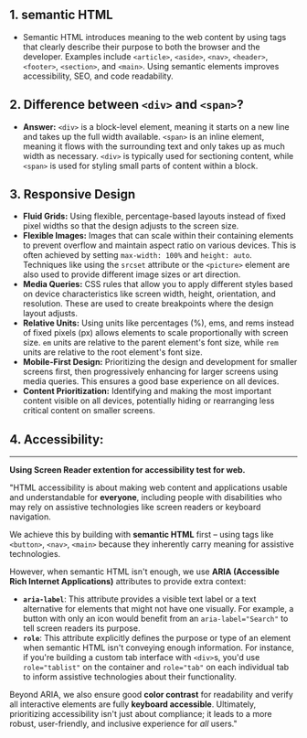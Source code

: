 ## 1. semantic HTML

- Semantic HTML introduces meaning to the web content by using tags that clearly describe their purpose to both the browser and the developer. Examples include `<article>`, `<aside>`, `<nav>`, `<header>`, `<footer>`, `<section>`, and `<main>`. Using semantic elements improves accessibility, SEO, and code readability.

## **2. Difference between `<div>` and `<span>`?**

- **Answer:** `<div>` is a block-level element, meaning it starts on a new line and takes up the full width available. `<span>` is an inline element, meaning it flows with the surrounding text and only takes up as much width as necessary. `<div>` is typically used for sectioning content, while `<span>` is used for styling small parts of content within a block.

## 3. Responsive Design

- **Fluid Grids:** Using flexible, percentage-based layouts instead of fixed pixel widths so that the design adjusts to the screen size.
- **Flexible Images:** Images that can scale within their containing elements to prevent overflow and maintain aspect ratio on various devices. This is often achieved by setting `max-width: 100%` and `height: auto`. Techniques like using the `srcset` attribute or the `<picture>` element are also used to provide different image sizes or art direction.
- **Media Queries:** CSS rules that allow you to apply different styles based on device characteristics like screen width, height, orientation, and resolution. These are used to create breakpoints where the design layout adjusts.
- **Relative Units:** Using units like percentages (%), ems, and rems instead of fixed pixels (px) allows elements to scale proportionally with screen size. `em` units are relative to the parent element's font size, while `rem` units are relative to the root element's font size.
- **Mobile-First Design:** Prioritizing the design and development for smaller screens first, then progressively enhancing for larger screens using media queries. This ensures a good base experience on all devices.
- **Content Prioritization:** Identifying and making the most important content visible on all devices, potentially hiding or rearranging less critical content on smaller screens.

## 4. Accessibility:

---

**Using Screen Reader extention for accessibility test for web.**

"HTML accessibility is about making web content and applications usable and understandable for **everyone**, including people with disabilities who may rely on assistive technologies like screen readers or keyboard navigation.

We achieve this by building with **semantic HTML** first – using tags like `<button>`, `<nav>`, `<main>` because they inherently carry meaning for assistive technologies.

However, when semantic HTML isn't enough, we use **ARIA (Accessible Rich Internet Applications)** attributes to provide extra context:

- **`aria-label`**: This attribute provides a visible text label or a text alternative for elements that might not have one visually. For example, a button with only an icon would benefit from an `aria-label="Search"` to tell screen readers its purpose.
- **`role`**: This attribute explicitly defines the purpose or type of an element when semantic HTML isn't conveying enough information. For instance, if you're building a custom tab interface with `<div>`s, you'd use `role="tablist"` on the container and `role="tab"` on each individual tab to inform assistive technologies about their functionality.

Beyond ARIA, we also ensure good **color contrast** for readability and verify all interactive elements are fully **keyboard accessible**. Ultimately, prioritizing accessibility isn't just about compliance; it leads to a more robust, user-friendly, and inclusive experience for *all* users."